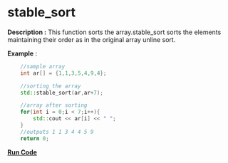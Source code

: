 # stable_sort

**Description :**  This function sorts the array.stable_sort sorts the elements maintaining their order as in the original array unline sort.

**Example** :

```cpp   
    //sample array
    int ar[] = {1,1,3,5,4,9,4};

    //sorting the array
    std::stable_sort(ar,ar+7);

    //array after sorting
    for(int i = 0;i < 7;i++){
        std::cout << ar[i] << " ";
    }
    //outputs 1 1 3 4 4 5 9
    return 0;
```
**[Run Code](https://rextester.com/QOJM63982)**
